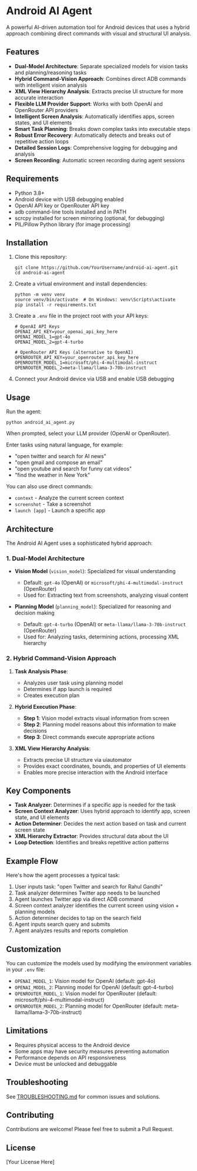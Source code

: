 # Android AI Agent

A powerful AI-driven automation tool for Android devices that uses a hybrid approach combining direct commands with visual and structural UI analysis.

## Features

- **Dual-Model Architecture**: Separate specialized models for vision tasks and planning/reasoning tasks
- **Hybrid Command-Vision Approach**: Combines direct ADB commands with intelligent vision analysis
- **XML View Hierarchy Analysis**: Extracts precise UI structure for more accurate interaction
- **Flexible LLM Provider Support**: Works with both OpenAI and OpenRouter API providers
- **Intelligent Screen Analysis**: Automatically identifies apps, screen states, and UI elements
- **Smart Task Planning**: Breaks down complex tasks into executable steps
- **Robust Error Recovery**: Automatically detects and breaks out of repetitive action loops
- **Detailed Session Logs**: Comprehensive logging for debugging and analysis
- **Screen Recording**: Automatic screen recording during agent sessions

## Requirements

- Python 3.8+
- Android device with USB debugging enabled
- OpenAI API key or OpenRouter API key
- adb command-line tools installed and in PATH
- scrcpy installed for screen mirroring (optional, for debugging)
- PIL/Pillow Python library (for image processing)

## Installation

1. Clone this repository:
   ```
   git clone https://github.com/YourUsername/android-ai-agent.git
   cd android-ai-agent
   ```

2. Create a virtual environment and install dependencies:
   ```
   python -m venv venv
   source venv/bin/activate  # On Windows: venv\Scripts\activate
   pip install -r requirements.txt
   ```

3. Create a `.env` file in the project root with your API keys:
   ```
   # OpenAI API Keys
   OPENAI_API_KEY=your_openai_api_key_here
   OPENAI_MODEL_1=gpt-4o
   OPENAI_MODEL_2=gpt-4-turbo
   
   # OpenRouter API Keys (alternative to OpenAI)
   OPENROUTER_API_KEY=your_openrouter_api_key_here
   OPENROUTER_MODEL_1=microsoft/phi-4-multimodal-instruct
   OPENROUTER_MODEL_2=meta-llama/llama-3-70b-instruct
   ```

4. Connect your Android device via USB and enable USB debugging

## Usage

Run the agent:
```
python android_ai_agent.py
```

When prompted, select your LLM provider (OpenAI or OpenRouter).

Enter tasks using natural language, for example:
- "open twitter and search for AI news"
- "open gmail and compose an email"
- "open youtube and search for funny cat videos"
- "find the weather in New York"

You can also use direct commands:
- `context` - Analyze the current screen context
- `screenshot` - Take a screenshot
- `launch [app]` - Launch a specific app

## Architecture

The Android AI Agent uses a sophisticated hybrid approach:

### 1. Dual-Model Architecture

- **Vision Model** (`vision_model`): Specialized for visual understanding
  - Default: `gpt-4o` (OpenAI) or `microsoft/phi-4-multimodal-instruct` (OpenRouter)
  - Used for: Extracting text from screenshots, analyzing visual content
  
- **Planning Model** (`planning_model`): Specialized for reasoning and decision making
  - Default: `gpt-4-turbo` (OpenAI) or `meta-llama/llama-3-70b-instruct` (OpenRouter)
  - Used for: Analyzing tasks, determining actions, processing XML hierarchy

### 2. Hybrid Command-Vision Approach

1. **Task Analysis Phase**:
   - Analyzes user task using planning model
   - Determines if app launch is required
   - Creates execution plan

2. **Hybrid Execution Phase**:
   - **Step 1**: Vision model extracts visual information from screen
   - **Step 2**: Planning model reasons about this information to make decisions
   - **Step 3**: Direct commands execute appropriate actions

3. **XML View Hierarchy Analysis**:
   - Extracts precise UI structure via uiautomator
   - Provides exact coordinates, bounds, and properties of UI elements
   - Enables more precise interaction with the Android interface

## Key Components

- **Task Analyzer**: Determines if a specific app is needed for the task
- **Screen Context Analyzer**: Uses hybrid approach to identify app, screen state, and UI elements
- **Action Determiner**: Decides the next action based on task and current screen state
- **XML Hierarchy Extractor**: Provides structural data about the UI
- **Loop Detection**: Identifies and breaks repetitive action patterns

## Example Flow

Here's how the agent processes a typical task:

1. User inputs task: "open Twitter and search for Rahul Gandhi"
2. Task analyzer determines Twitter app needs to be launched
3. Agent launches Twitter app via direct ADB command
4. Screen context analyzer identifies the current screen using vision + planning models
5. Action determiner decides to tap on the search field
6. Agent inputs search query and submits
7. Agent analyzes results and reports completion

## Customization

You can customize the models used by modifying the environment variables in your `.env` file:

- `OPENAI_MODEL_1`: Vision model for OpenAI (default: gpt-4o)
- `OPENAI_MODEL_2`: Planning model for OpenAI (default: gpt-4-turbo)
- `OPENROUTER_MODEL_1`: Vision model for OpenRouter (default: microsoft/phi-4-multimodal-instruct)
- `OPENROUTER_MODEL_2`: Planning model for OpenRouter (default: meta-llama/llama-3-70b-instruct)

## Limitations

- Requires physical access to the Android device
- Some apps may have security measures preventing automation
- Performance depends on API responsiveness
- Device must be unlocked and debuggable

## Troubleshooting

See [TROUBLESHOOTING.md](TROUBLESHOOTING.md) for common issues and solutions.

## Contributing

Contributions are welcome! Please feel free to submit a Pull Request.

## License

[Your License Here] 
